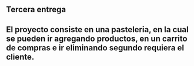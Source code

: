 ## Tercera entrega

## El proyecto consiste en una pasteleria, en la cual se pueden ir agregando productos, en un carrito de compras e ir eliminando segundo requiera el cliente. 